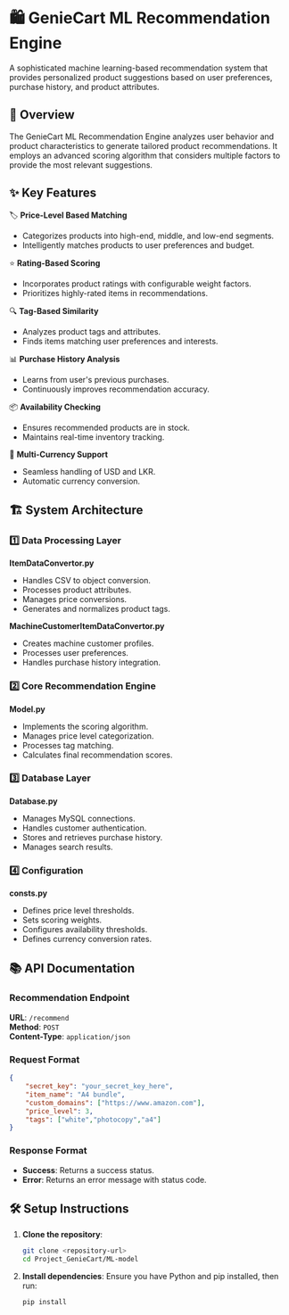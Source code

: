 # 🛍️ GenieCart ML Recommendation Engine

A sophisticated machine learning-based recommendation system that provides personalized product suggestions based on user preferences, purchase history, and product attributes.

## 🎯 Overview

The GenieCart ML Recommendation Engine analyzes user behavior and product characteristics to generate tailored product recommendations. It employs an advanced scoring algorithm that considers multiple factors to provide the most relevant suggestions.

## ✨ Key Features

🏷️ **Price-Level Based Matching**
- Categorizes products into high-end, middle, and low-end segments.
- Intelligently matches products to user preferences and budget.

⭐ **Rating-Based Scoring**
- Incorporates product ratings with configurable weight factors.
- Prioritizes highly-rated items in recommendations.

🔍 **Tag-Based Similarity**
- Analyzes product tags and attributes.
- Finds items matching user preferences and interests.

📊 **Purchase History Analysis**
- Learns from user's previous purchases.
- Continuously improves recommendation accuracy.

📦 **Availability Checking**
- Ensures recommended products are in stock.
- Maintains real-time inventory tracking.

💱 **Multi-Currency Support**
- Seamless handling of USD and LKR.
- Automatic currency conversion.

## 🏗️ System Architecture

### 1️⃣ Data Processing Layer
**ItemDataConvertor.py**
- Handles CSV to object conversion.
- Processes product attributes.
- Manages price conversions.
- Generates and normalizes product tags.

**MachineCustomerItemDataConvertor.py**
- Creates machine customer profiles.
- Processes user preferences.
- Handles purchase history integration.

### 2️⃣ Core Recommendation Engine
**Model.py**
- Implements the scoring algorithm.
- Manages price level categorization.
- Processes tag matching.
- Calculates final recommendation scores.

### 3️⃣ Database Layer
**Database.py**
- Manages MySQL connections.
- Handles customer authentication.
- Stores and retrieves purchase history.
- Manages search results.

### 4️⃣ Configuration
**consts.py**
- Defines price level thresholds.
- Sets scoring weights.
- Configures availability thresholds.
- Defines currency conversion rates.

## 📚 API Documentation

### Recommendation Endpoint
**URL**: `/recommend`  
**Method**: `POST`  
**Content-Type**: `application/json`

### Request Format
```json
{
    "secret_key": "your_secret_key_here",
    "item_name": "A4 bundle", 
    "custom_domains": ["https://www.amazon.com"],
    "price_level": 3, 
    "tags": ["white","photocopy","a4"]
}
```

### Response Format
- **Success**: Returns a success status.
- **Error**: Returns an error message with status code.

## 🛠️ Setup Instructions

1. **Clone the repository**:
   ```bash
   git clone <repository-url>
   cd Project_GenieCart/ML-model
   ```

2. **Install dependencies**:
   Ensure you have Python and pip installed, then run:
   ```bash
   pip install
   ```